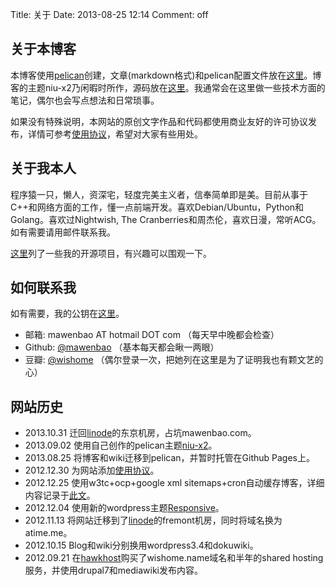 Title: 关于
Date: 2013-08-25 12:14
Comment: off

[1]: http://docs.getpelican.com/ "pelican documentation"
[2]: https://github.com/mawenbao/pelican-blog-content "my pelican blog repository"
[3]: https://github.com/mawenbao/niu-x2 "my pelican theme"
[5]: https://github.com/mawenbao "my github homepage"
[6]: http://www.douban.com/people/wishome/ "my douban homepage"
[7]: /my_gnupg.html "my gnu public key"
[10]: http://www.hawkhost.com/ "http://www.hawkhost.com/"
[11]: http://www.linode.com/ "http://www.linode.com/"
[12]: http://wordpress.org/extend/themes/responsive "http://wordpress.org/extend/themes/responsive"
[13]: /research/create_pseudo_static_blog_with_wordpress.html "create a pseudo static blog with wordpress"
[14]: /agreement.html "使用协议"
[15]: /my_projects.html "我的开源项目"

## 关于本博客

本博客使用[pelican][1]创建，文章(markdown格式)和pelican配置文件放在[这里][2]。博客的主题niu-x2乃闲暇时所作，源码放在[这里][3]。我通常会在这里做一些技术方面的笔记，偶尔也会写点想法和日常琐事。

如果没有特殊说明，本网站的原创文字作品和代码都使用商业友好的许可协议发布，详情可参考[使用协议][14]，希望对大家有些用处。

## 关于我本人

程序猿一只，懒人，资深宅，轻度完美主义者，信奉简单即是美。目前从事于C++和网络方面的工作，懂一点前端开发。喜欢Debian/Ubuntu，Python和Golang。喜欢过Nightwish, The Cranberries和周杰伦，喜欢日漫，常听ACG。如有需要请用邮件联系我。

[这里][15]列了一些我的开源项目，有兴趣可以围观一下。

## 如何联系我

如有需要，我的公钥在[这里][7]。

*   邮箱: mawenbao AT hotmail DOT com （每天早中晚都会检查）
*   Github: [@mawenbao][5] （基本每天都会瞅一两眼）
*   豆瓣: [@wishome][6] （偶尔登录一次，把她列在这里是为了证明我也有颗文艺的心）

## 网站历史

*  2013.10.31 迁回[linode][11]的东京机房，占坑mawenbao.com。
*  2013.09.02 使用自己创作的pelican主题[niu-x2][3]。
*  2013.08.25 将博客和wiki迁移到pelican，并暂时托管在Github Pages上。
*  2012.12.30 为网站添加[使用协议][14]。
*  2012.12.25 使用w3tc+ocp+google xml sitemaps+cron自动缓存博客，详细内容记录于[此文][13]。 
*  2012.12.04 使用新的wordpress主题[Responsive][12]。
*  2012.11.13 将网站迁移到了[linode][11]的fremont机房，同时将域名换为atime.me。
*  2012.10.15 Blog和wiki分别换用wordpress3.4和dokuwiki。
*  2012.09.21 在[hawkhost][10]购买了wishome.name域名和半年的shared hosting服务，并使用drupal7和mediawiki发布内容。

